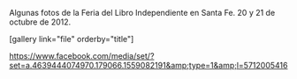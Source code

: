 <html><body><p>Algunas fotos de la Feria del Libro Independiente en Santa Fe. 20 y 21 de octubre de 2012.



[gallery link="file" orderby="title"]



<a href="https://www.facebook.com/media/set/?set=a.4639444074970.179066.1559082191&amp;type=1&amp;l=5712005416" target="_blank">https://www.facebook.com/media/set/?set=a.4639444074970.179066.1559082191&amp;type=1&amp;l=5712005416</a></p></body></html>